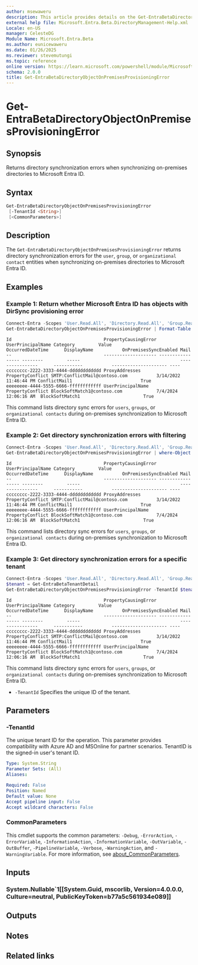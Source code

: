 ```yaml
---
author: msewaweru
description: This article provides details on the Get-EntraBetaDirectoryObjectOnPremisesProvisioningError command.
external help file: Microsoft.Entra.Beta.DirectoryManagement-Help.xml
Locale: en-US
manager: CelesteDG
Module Name: Microsoft.Entra.Beta
ms.author: eunicewaweru
ms.date: 01/26/2025
ms.reviewer: stevemutungi
ms.topic: reference
online version: https://learn.microsoft.com/powershell/module/Microsoft.Entra.Beta/Get-EntraBetaDirectoryObjectOnPremisesProvisioningError
schema: 2.0.0
title: Get-EntraBetaDirectoryObjectOnPremisesProvisioningError
---
```


# Get-EntraBetaDirectoryObjectOnPremisesProvisioningError

## Synopsis

Returns directory synchronization errors when synchronizing on-premises directories to Microsoft Entra ID.

## Syntax

```powershell
Get-EntraBetaDirectoryObjectOnPremisesProvisioningError
 [-TenantId <String>]
 [<CommonParameters>]
```

## Description

The `Get-EntraBetaDirectoryObjectOnPremisesProvisioningError` returns directory synchronization errors for the `user`, `group`, or `organizational contact` entities when synchronizing on-premises directories to Microsoft Entra ID.

## Examples

### Example 1: Return whether Microsoft Entra ID has objects with DirSync provisioning error

```powershell
Connect-Entra -Scopes 'User.Read.All', 'Directory.Read.All', 'Group.Read.All', 'Contacts.Read'
Get-EntraBetaDirectoryObjectOnPremisesProvisioningError | Format-Table -AutoSize
```

```Output
Id                                   PropertyCausingError UserPrincipalName Category         Value                                      OccurredDateTime      DisplayName           OnPremisesSyncEnabled Mail                
--                                   -------------------- ----------------- --------         -----                                      ----------------      -----------           --------------------- ----                
cccccccc-2222-3333-4444-dddddddddddd ProxyAddresses                         PropertyConflict SMTP:ConflictMail@contoso.com           3/14/2022 11:46:44 PM ConflictMail1                          True                
eeeeeeee-4444-5555-6666-ffffffffffff UserPrincipalName                      PropertyConflict BlockSoftMatch1@contoso.com             7/4/2024 12:06:16 AM  BlockSoftMatch1                        True                
```

This command lists directory sync errors for `users`, `groups`, or `organizational contacts` during on-premises synchronization to Microsoft Entra ID.

### Example 2: Get directory synchronization errors with filtering

```powershell
Connect-Entra -Scopes 'User.Read.All', 'Directory.Read.All', 'Group.Read.All', 'Contacts.Read'
Get-EntraBetaDirectoryObjectOnPremisesProvisioningError | where-Object propertyCausingError -eq 'UserPrincipalName' | Format-Table -AutoSize
```

```Output
Id                                   PropertyCausingError UserPrincipalName Category         Value                                      OccurredDateTime      DisplayName           OnPremisesSyncEnabled Mail                
--                                   -------------------- ----------------- --------         -----                                      ----------------      -----------           --------------------- ----                
cccccccc-2222-3333-4444-dddddddddddd ProxyAddresses                         PropertyConflict SMTP:ConflictMail@contoso.com           3/14/2022 11:46:44 PM ConflictMail1                          True                
eeeeeeee-4444-5555-6666-ffffffffffff UserPrincipalName                      PropertyConflict BlockSoftMatch1@contoso.com             7/4/2024 12:06:16 AM  BlockSoftMatch1                        True                
```

This command lists directory sync errors for `users`, `groups`, or `organizational contacts` during on-premises synchronization to Microsoft Entra ID.

### Example 3: Get directory synchronization errors for a specific tenant

```powershell
Connect-Entra -Scopes 'User.Read.All', 'Directory.Read.All', 'Group.Read.All', 'Contacts.Read'
$tenant = Get-EntraBetaTenantDetail
Get-EntraBetaDirectoryObjectOnPremisesProvisioningError -TenantId $tenant.Id | Format-Table -AutoSize
```

```Output
Id                                   PropertyCausingError UserPrincipalName Category         Value                                      OccurredDateTime      DisplayName           OnPremisesSyncEnabled Mail                
--                                   -------------------- ----------------- --------         -----                                      ----------------      -----------           --------------------- ----                
cccccccc-2222-3333-4444-dddddddddddd ProxyAddresses                         PropertyConflict SMTP:ConflictMail@contoso.com           3/14/2022 11:46:44 PM ConflictMail1                          True                
eeeeeeee-4444-5555-6666-ffffffffffff UserPrincipalName                      PropertyConflict BlockSoftMatch1@contoso.com             7/4/2024 12:06:16 AM  BlockSoftMatch1                        True                
```

This command lists directory sync errors for `users`, `groups`, or `organizational contacts` during on-premises synchronization to Microsoft Entra ID.

- `-TenantId` Specifies the unique ID of the tenant.

## Parameters

### -TenantId

The unique tenant ID for the operation. This parameter provides compatibility with Azure AD and MSOnline for partner scenarios. TenantID is the signed-in user's tenant ID.

```yaml
Type: System.String
Parameter Sets: (All)
Aliases:

Required: False
Position: Named
Default value: None
Accept pipeline input: False
Accept wildcard characters: False
```

### CommonParameters

This cmdlet supports the common parameters: `-Debug`, `-ErrorAction`, `-ErrorVariable`, `-InformationAction`, `-InformationVariable`, `-OutVariable`, `-OutBuffer`, `-PipelineVariable`, `-Verbose`, `-WarningAction`, and `-WarningVariable`. For more information, see [about_CommonParameters](https://go.microsoft.com/fwlink/?LinkID=113216).

## Inputs

### System.Nullable`1[[System.Guid, mscorlib, Version=4.0.0.0, Culture=neutral, PublicKeyToken=b77a5c561934e089]]

## Outputs

## Notes

## Related links
